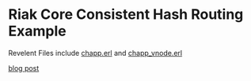 # Riak Core Consistent Hash Routing Example

Revelent Files include [chapp.erl](https://github.com/ChristopherBiscardi/Riak-Core-Consistent-Hash-Routing-Example/blob/master/apps/chapp/src/chapp.erl)
and [chapp_vnode.erl](https://github.com/ChristopherBiscardi/Riak-Core-Consistent-Hash-Routing-Example/blob/master/apps/chapp/src/chapp_vnode.erl)

[blog post](http://www.christopherbiscardi.com/2013/01/16/consistant-hash-routing-in-riak-core/)
